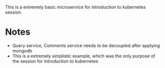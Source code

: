 This is a extremely basic microservice for introduction to kubernetes session.

# Notes

- Query service, Comments service needs to be decoupled after applying mongodb
- This is a extremely simplistic example, which was the only purpose of the session for introduction to kubernetes
